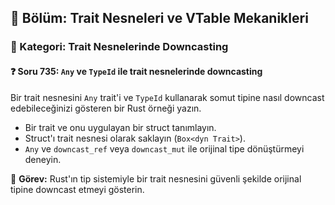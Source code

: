 ## 📘 Bölüm: Trait Nesneleri ve VTable Mekanikleri
### 🔹 Kategori: Trait Nesnelerinde Downcasting
#### ❓ Soru 735: `Any` ve `TypeId` ile trait nesnelerinde downcasting

Bir trait nesnesini `Any` trait'i ve `TypeId` kullanarak somut tipine nasıl downcast edebileceğinizi gösteren bir Rust örneği yazın.

- Bir trait ve onu uygulayan bir struct tanımlayın.
- Struct'ı trait nesnesi olarak saklayın (`Box<dyn Trait>`).
- `Any` ve `downcast_ref` veya `downcast_mut` ile orijinal tipe dönüştürmeyi deneyin.

🔧 **Görev:** Rust'ın tip sistemiyle bir trait nesnesini güvenli şekilde orijinal tipine downcast etmeyi gösterin.
